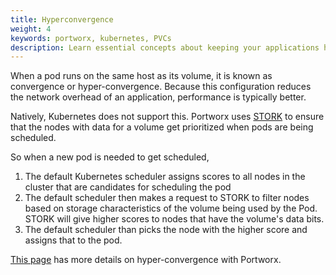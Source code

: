 ```yaml
---
title: Hyperconvergence
weight: 4
keywords: portworx, kubernetes, PVCs
description: Learn essential concepts about keeping your applications hyperconverged with their data
---
```


When a pod runs on the same host as its volume, it is known as convergence or hyper-convergence. Because this configuration reduces the network overhead of an application, performance is typically better.

Natively, Kubernetes does not support this. Portworx uses [STORK](https://github.com/libopenstorage/stork) to ensure that the nodes with data for a volume get prioritized when pods are being scheduled.

So when a new pod is needed to get scheduled,

1. The default Kubernetes scheduler assigns scores to all nodes in the cluster that are candidates for scheduling the pod
2. The default scheduler then makes a request to STORK to filter nodes based on storage characteristics of the volume being used by the Pod. STORK will give higher scores to nodes that have the volume's data bits.
3. The default scheduler than picks the node with the higher score and assigns that to the pod.

[This page](/portworx-install-with-kubernetes/storage-operations/hyperconvergence/) has more details on hyper-convergence with Portworx.